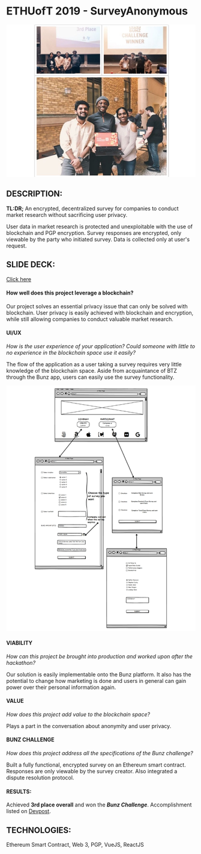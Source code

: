 # ETHUofT 2019 - SurveyAnonymous

![SurveyAnonymous Team](https://github.com/dvampofo/ethuoft2019/blob/master/images/collage.jpg?raw=true)

## DESCRIPTION:

**TL:DR;** An encrypted, decentralized survey for companies to conduct market research without sacrificing user privacy.

User data in market research is protected and unexploitable with the use of blockchain and PGP encryption. Survey responses are encrypted, only viewable by the party who initiated survey. Data is collected only at user's request.

## SLIDE DECK:

[Click here](https://docs.google.com/presentation/d/15SLoZXDdd7uLZLEReUx9NZupInQZ6tG6276yCFZ6jbc/edit?usp=sharing)

#### How well does this project leverage a blockchain?

Our project solves an essential privacy issue that can only be solved with blockchain. User privacy is easily achieved with blockchain and encryption, while still allowing companies to conduct valuable market research.

#### UI/UX

_How is the user experience of your application? Could someone with little to no experience in the blockchain space use it easily?_

The flow of the application as a user taking a survey requires very little knowledge of the blockchain space. Aside from acquaintance of BTZ through the Bunz app, users can easily use the survey functionality.

![UI/UX](https://github.com/dvampofo/ethuoft2019/blob/master/images/BunzUI.jpg?raw=true)

#### VIABILITY

_How can this project be brought into production and worked upon after the hackathon?_

Our solution is easily implementable onto the Bunz platform. It also has the potential to change how marketing is done and users in general can gain power over their personal information again.

#### VALUE

_How does this project add value to the blockchain space?_

Plays a part in the conversation about anonymity and user privacy.

#### BUNZ CHALLENGE

_How does this project address all the specifications of the Bunz challenge?_

Built a fully functional, encrypted survey on an Ethereum smart contract. Responses are only viewable by the survey creator. Also integrated a dispute resolution protocol.

#### RESULTS:

Achieved **3rd place overall** and won the **_Bunz Challenge_**. Accomplishment listed on [Devpost](https://devpost.com/software/survey-anonymous#updates).

## TECHNOLOGIES:

Ethereum Smart Contract, Web 3, PGP, VueJS, ReactJS
